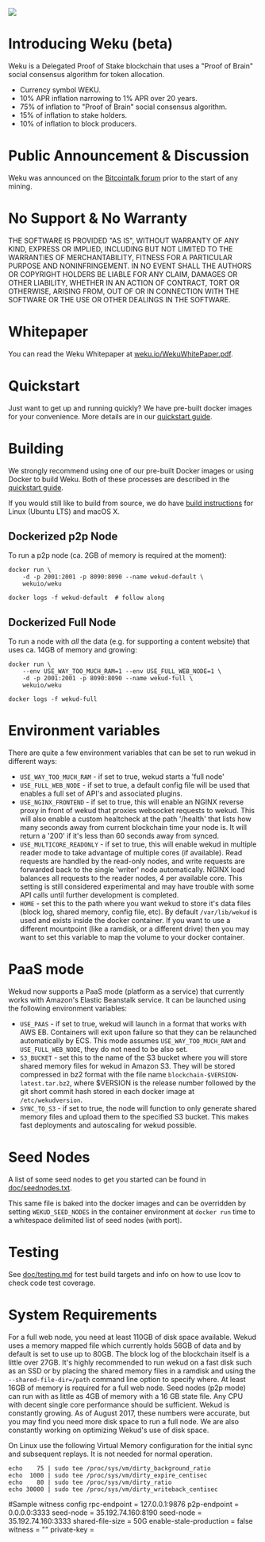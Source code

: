 ![](https://images2.weku.io/DQmUTkiVbJSAsLMFd8YZYa3jfw39nZnxeuZqXMQRFZGu4TZ/image.png)

# Introducing Weku (beta)

Weku is a Delegated Proof of Stake blockchain that uses a "Proof of Brain" social consensus algorithm for token allocation.

  - Currency symbol WEKU.
  - 10% APR inflation narrowing to 1% APR over 20 years.
  - 75% of inflation to "Proof of Brain" social consensus algorithm.
  - 15% of inflation to stake holders.
  - 10% of inflation to block producers.

# Public Announcement & Discussion

Weku was announced on the
[Bitcointalk forum](https://bitcointalk.org/index.php?topic=1410943.new) prior to
the start of any mining.

# No Support & No Warranty

THE SOFTWARE IS PROVIDED "AS IS", WITHOUT WARRANTY OF ANY KIND, EXPRESS OR
IMPLIED, INCLUDING BUT NOT LIMITED TO THE WARRANTIES OF MERCHANTABILITY,
FITNESS FOR A PARTICULAR PURPOSE AND NONINFRINGEMENT. IN NO EVENT SHALL THE
AUTHORS OR COPYRIGHT HOLDERS BE LIABLE FOR ANY CLAIM, DAMAGES OR OTHER
LIABILITY, WHETHER IN AN ACTION OF CONTRACT, TORT OR OTHERWISE, ARISING
FROM, OUT OF OR IN CONNECTION WITH THE SOFTWARE OR THE USE OR OTHER DEALINGS
IN THE SOFTWARE.

# Whitepaper

You can read the Weku Whitepaper at [weku.io/WekuWhitePaper.pdf](https://weku.io/WekuWhitePaper.pdf).

# Quickstart

Just want to get up and running quickly? We have pre-built docker images for your convenience. More details are in our [quickstart guide](https://github.com/wekuio/weku-chain/blob/master/doc/exchangequickstart.md).

# Building

We strongly recommend using one of our pre-built Docker images or using Docker to build Weku. Both of these processes are described in the [quickstart guide](https://github.com/wekuio/weku-chain/blob/master/doc/exchangequickstart.md).

If you would still like to build from source, we do have [build instructions](https://github.com/wekuio/weku-chain/blob/master/doc/building.md) for Linux (Ubuntu LTS) and macOS X.

## Dockerized p2p Node

To run a p2p node (ca. 2GB of memory is required at the moment):

    docker run \
        -d -p 2001:2001 -p 8090:8090 --name wekud-default \
        wekuio/weku

    docker logs -f wekud-default  # follow along

## Dockerized Full Node

To run a node with *all* the data (e.g. for supporting a content website)
that uses ca. 14GB of memory and growing:

    docker run \
        --env USE_WAY_TOO_MUCH_RAM=1 --env USE_FULL_WEB_NODE=1 \
        -d -p 2001:2001 -p 8090:8090 --name wekud-full \
        wekuio/weku

    docker logs -f wekud-full

# Environment variables

There are quite a few environment variables that can be set to run wekud in different ways:

* `USE_WAY_TOO_MUCH_RAM` - if set to true, wekud starts a 'full node'
* `USE_FULL_WEB_NODE` - if set to true, a default config file will be used that enables a full set of API's and associated plugins.
* `USE_NGINX_FRONTEND` - if set to true, this will enable an NGINX reverse proxy in front of wekud that proxies websocket requests to wekud. This will also enable a custom healtcheck at the path '/health' that lists how many seconds away from current blockchain time your node is. It will return a '200' if it's less than 60 seconds away from synced.
* `USE_MULTICORE_READONLY` - if set to true, this will enable wekud in multiple reader mode to take advantage of multiple cores (if available). Read requests are handled by the read-only nodes, and write requests are forwarded back to the single 'writer' node automatically. NGINX load balances all requests to the reader nodes, 4 per available core. This setting is still considered experimental and may have trouble with some API calls until further development is completed.
* `HOME` - set this to the path where you want wekud to store it's data files (block log, shared memory, config file, etc). By default `/var/lib/wekud` is used and exists inside the docker container. If you want to use a different mountpoint (like a ramdisk, or a different drive) then you may want to set this variable to map the volume to your docker container.

# PaaS mode

Wekud now supports a PaaS mode (platform as a service) that currently works with Amazon's Elastic Beanstalk service. It can be launched using the following environment variables:

* `USE_PAAS` - if set to true, wekud will launch in a format that works with AWS EB. Containers will exit upon failure so that they can be relaunched automatically by ECS. This mode assumes `USE_WAY_TOO_MUCH_RAM` and `USE_FULL_WEB_NODE`, they do not need to be also set.
* `S3_BUCKET` - set this to the name of the S3 bucket where you will store shared memory files for wekud in Amazon S3. They will be stored compressed in bz2 format with the file name `blockchain-$VERSION-latest.tar.bz2`, where $VERSION is the release number followed by the git short commit hash stored in each docker image at `/etc/wekudversion`.
* `SYNC_TO_S3` - if set to true, the node will function to only generate shared memory files and upload them to the specified S3 bucket. This makes fast deployments and autoscaling for wekud possible.

# Seed Nodes

A list of some seed nodes to get you started can be found in
[doc/seednodes.txt](doc/seednodes.txt).

This same file is baked into the docker images and can be overridden by
setting `WEKUD_SEED_NODES` in the container environment at `docker run`
time to a whitespace delimited list of seed nodes (with port).

# Testing

See [doc/testing.md](doc/testing.md) for test build targets and info
on how to use lcov to check code test coverage.

# System Requirements

For a full web node, you need at least 110GB of disk space available. Wekud uses a memory mapped file which currently holds 56GB of data and by default is set to use up to 80GB. The block log of the blockchain itself is a little over 27GB. It's highly recommended to run wekud on a fast disk such as an SSD or by placing the shared memory files in a ramdisk and using the `--shared-file-dir=/path` command line option to specify where. At least 16GB of memory is required for a full web node. Seed nodes (p2p mode) can run with as little as 4GB of memory with a 16 GB state file. Any CPU with decent single core performance should be sufficient. Wekud is constantly growing. As of August 2017, these numbers were accurate, but you may find you need more disk space to run a full node. We are also constantly working on optimizing Wekud's use of disk space.

On Linux use the following Virtual Memory configuration for the initial sync and subsequent replays. It is not needed for normal operation.

```
echo    75 | sudo tee /proc/sys/vm/dirty_background_ratio
echo  1000 | sudo tee /proc/sys/vm/dirty_expire_centisec
echo    80 | sudo tee /proc/sys/vm/dirty_ratio
echo 30000 | sudo tee /proc/sys/vm/dirty_writeback_centisec
```

#Sample witness config
rpc-endpoint = 127.0.0.1:9876
p2p-endpoint = 0.0.0.0:3333
seed-node = 35.192.74.160:8190
seed-node = 35.192.74.160:3333
shared-file-size = 50G
enable-stale-production = false
witness = "<your-account>"
private-key = <your-active-private-key>
